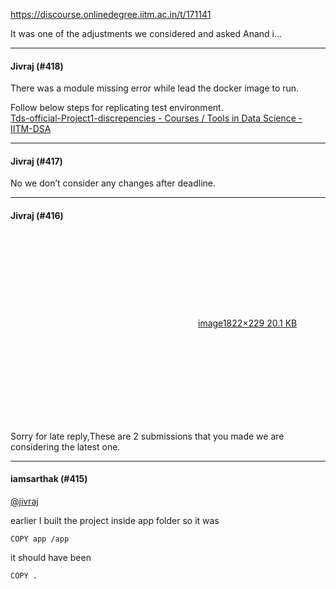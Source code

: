 https://discourse.onlinedegree.iitm.ac.in/t/171141

It was one of the adjustments we considered and asked Anand i…
  </blockquote>
</aside>
<hr>

<h4>Jivraj (#418)</h4>
<p>There was a module missing error while lead the docker image to run.</p>
<p>Follow below steps for replicating test environment.<br/>
<a href="https://discourse.onlinedegree.iitm.ac.in/t/tds-official-project1-discrepencies/171141/316">Tds-official-Project1-discrepencies - Courses / Tools in Data Science - IITM-DSA</a></p><hr>

<h4>Jivraj (#417)</h4>
<p>No we don’t consider any changes after deadline.</p><hr>

<h4>Jivraj (#416)</h4>
<p><div class="lightbox-wrapper"><a class="lightbox" data-download-href="/uploads/short-url/dKjAqDk0XAiObCod7fUIITBhoFL.png?dl=1" href="https://europe1.discourse-cdn.com/flex013/uploads/iitm/original/3X/6/0/605890bb7fb48c38efa33362d005654d2dd7e765.png" rel="noopener nofollow ugc" title="image"><div class="meta"><svg aria-hidden="true" class="fa d-icon d-icon-far-image svg-icon"><use href="#far-image"></use></svg><span class="filename">image</span><span class="informations">1822×229 20.1 KB</span><svg aria-hidden="true" class="fa d-icon d-icon-discourse-expand svg-icon"><use href="#discourse-expand"></use></svg></div></a></div></p>
<p>Sorry for late reply,These are 2 submissions that you made we are considering the latest one.</p><hr>

<h4>iamsarthak (#415)</h4>
<p><a class="mention" href="/u/jivraj">@jivraj</a></p>
<p>earlier I built the project inside app folder so it was</p>
<pre><code class="lang-auto">COPY app /app
</code></pre>
<p>it should have been</p>
<pre><code class="lang-auto">COPY .